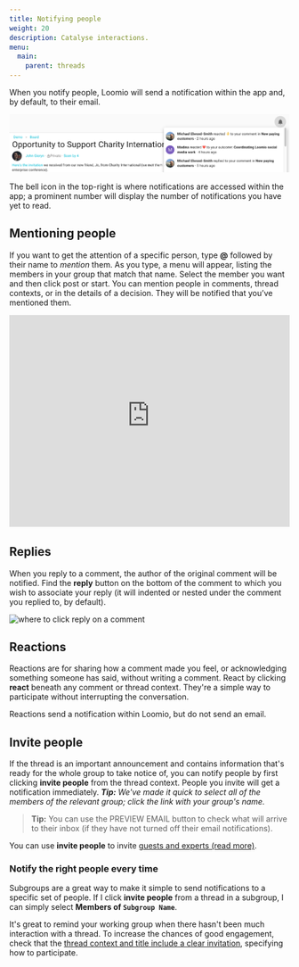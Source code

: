 ```yaml
---
title: Notifying people
weight: 20
description: Catalyse interactions.
menu:
  main:
    parent: threads
---
```


When you notify people, Loomio will send a notification within the app and, by default, to their email.

![](notification_bell.png)

The bell icon in the top-right is where notifications are accessed within the app; a prominent number will display the number of notifications you have yet to read.

## Mentioning people

If you want to get the attention of a specific person, type **@** followed by their name to _mention_ them.  As you type, a menu will appear, listing the members in your group that match that name. Select the member you want and then click post or start. You can mention people in comments, thread contexts, or in the details of a decision. They will be notified that you’ve mentioned them.

<iframe width="100%" height="380px" src="https://www.youtube-nocookie.com/embed/VzM1AWnNP7c?rel=0" frameborder="0" allowfullscreen></iframe>

## Replies

When you reply to a comment, the author of the original comment will be notified. Find the **reply** button on the bottom of the comment to which you wish to associate your reply (it will indented or nested under the comment you replied to, by default).

![where to click reply on a comment](/en/guides/getting_started/having_discussions/reply.png)

## Reactions

Reactions are for sharing how a comment made you feel, or acknowledging something someone has said, without writing a comment. React by clicking **react** beneath any comment or thread context. They're a simple way to participate without interrupting the conversation.

Reactions send a notification within Loomio, but do not send an email.

## Invite people

If the thread is an important announcement and contains information that's ready for the whole group to take notice of, you can notify people by first clicking **invite people** from the thread context. People you invite will get a notification immediately. ___Tip:___ _We've made it quick to select all of the members of the relevant group; click the link with your group's name._

> **Tip:** You can use the PREVIEW EMAIL button to check what will arrive to their inbox (if they have not turned off their email notifications).

You can use **invite people** to invite [guests and experts (read more)](../thread_admin/#invite-guests-to-thread).

### Notify the right people every time

Subgroups are a great way to make it simple to send notifications to a specific set of people. If I click **invite people** from a thread in a subgroup, I can simply select **Members of `Subgroup Name`**.

It's great to remind your working group when there hasn't been much interaction with a thread. To increase the chances of good engagement, check that the [thread context and title include a clear invitation](/en/guides/getting_started/having_discussions/#keep-the-topic-concise), specifying how to participate.
